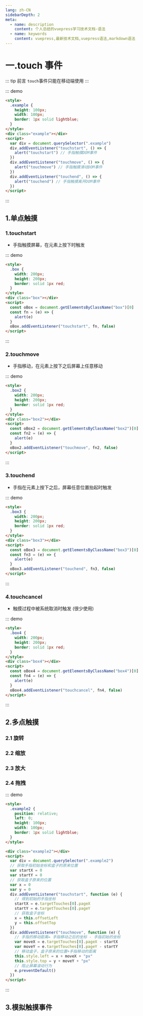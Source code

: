 ```yaml
---
lang: zh-CN
sidebarDepth: 2
meta:
  - name: description
    content: 个人总结的vuepress学习技术文档-语法
  - name: keywords
    content: vuepress,最新技术文档,vuepress语法,markdown语法
---
```


# 一.touch 事件

::: tip 前言
`touch`事件只能在移动端使用
:::

::: demo

```html
<style>
  .example {
    height: 100px;
    width: 100px;
    border: 1px solid lightblue;
  }
</style>
<div class="example"></div>
<script>
  var div = document.querySelector(".example")
  div.addEventListener("touchstart", () => {
    alert("touchstart") // 手指触摸DOM事件
  })
  div.addEventListener("touchmove", () => {
    alert("touchmove") // 手指触摸滑动DOM事件
  })
  div.addEventListener("touchend", () => {
    alert("touchend") // 手指触摸离开DOM事件
  })
</script>
```

:::

## 1.单点触摸

### 1.touchstart

- 手指触摸屏幕，在元素上按下时触发

::: demo

```html
<style>
  .box {
    width: 200px;
    height: 200px;
    border: solid 1px red;
  }
</style>
<div class="box"></div>
<script>
  const oBox = document.getElementsByClassName("box")[0]
  const fn = (e) => {
    alert(e)
  }
  oBox.addEventListener("touchstart", fn, false)
</script>
```

:::

### 2.touchmove

- 手指移动，在元素上按下之后屏幕上任意移动

::: demo

```html
<style>
  .box2 {
    width: 200px;
    height: 200px;
    border: solid 1px red;
  }
</style>
<div class="box2"></div>
<script>
  const oBox2 = document.getElementsByClassName("box2")[0]
  const fn2 = (e) => {
    alert(e)
  }
  oBox2.addEventListener("touchmove", fn2, false)
</script>
```

:::

### 3.touchend

- 手指在元素上按下之后，屏幕任意位置抬起时触发

::: demo

```html
<style>
  .box3 {
    width: 200px;
    height: 200px;
    border: solid 1px red;
  }
</style>
<div class="box3"></div>
<script>
  const oBox3 = document.getElementsByClassName("box3")[0]
  const fn3 = (e) => {
    alert(e)
  }
  oBox3.addEventListener("touchend", fn3, false)
</script>
```

:::

### 4.touchcancel

- 触摸过程中被系统取消时触发 (很少使用)

::: demo

```html
<style>
  .box4 {
    width: 200px;
    height: 200px;
    border: solid 1px red;
  }
</style>
<div class="box4"></div>
<script>
  const oBox4 = document.getElementsByClassName("box4")[0]
  const fn4 = (e) => {
    alert(e)
  }
  oBox4.addEventListener("touchcancel", fn4, false)
</script>
```

:::

## 2.多点触摸

### 2.1 旋转

### 2.2 缩放

### 2.3 放大

### 2.4 拖拽

::: demo

```html
<style>
  .example2 {
    position: relative;
    left: 0;
    height: 100px;
    width: 100px;
    border: 1px solid lightblue;
  }
</style>

<div class="example2"></div>
<script>
  var div = document.querySelector(".example2")
  // 获取手指初始坐标和盒子的原来位置
  var startX = 0
  var startY = 0
  // 获取盒子原来的位置
  var x = 0
  var y = 0
  div.addEventListener("touchstart", function (e) {
    // 得到初始的手指坐标
    startX = e.targetTouches[0].pageX
    startY = e.targetTouches[0].pageY
    // 获取盒子坐标
    x = this.offsetLeft
    y = this.offsetTop
  })
  div.addEventListener("touchmove", function (e) {
    // 手指的移动距离= 手指移动之后的坐标 - 手指初始的坐标
    var moveX = e.targetTouches[0].pageX - startX
    var moveY = e.targetTouches[0].pageY - startY
    // 移动盒子，盒子原来的位置+手指移动的距离
    this.style.left = x + moveX + "px"
    this.style.top = y + moveY + "px"
    // 阻止屏幕滚动行为
    e.preventDefault()
  })
</script>
```

:::

## 3.模拟触摸事件
